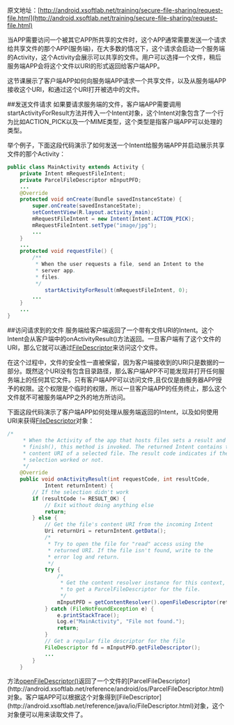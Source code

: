 原文地址：[http://android.xsoftlab.net/training/secure-file-sharing/request-file.html](http://android.xsoftlab.net/training/secure-file-sharing/request-file.html)

当APP需要访问一个被其它APP所共享的文件时，这个APP通常需要发送一个请求给共享文件的那个APP(服务端)，在大多数的情况下，这个请求会启动一个服务端的Activity，这个Activity会展示可以共享的文件。用户可以选择一个文件，稍后服务端APP会将这个文件以URI的形式返回给客户端APP。

这节课展示了客户端APP如何向服务端APP请求一个共享文件，以及从服务端APP接收这个URI，和通过这个URI打开被选中的文件。

##发送文件请求
如果要请求服务端的文件，客户端APP需要调用startActivityForResult方法并传入一个Intent对象，这个Intent对象包含了一个行为比如ACTION_PICK以及一个MIME类型，这个类型是指客户端APP可以处理的类型。

举个例子，下面这段代码演示了如何发送一个Intent给服务端APP并启动展示共享文件的那个Activity：
```java
public class MainActivity extends Activity {
    private Intent mRequestFileIntent;
    private ParcelFileDescriptor mInputPFD;
    ...
    @Override
    protected void onCreate(Bundle savedInstanceState) {
        super.onCreate(savedInstanceState);
        setContentView(R.layout.activity_main);
        mRequestFileIntent = new Intent(Intent.ACTION_PICK);
        mRequestFileIntent.setType("image/jpg");
        ...
    }
    ...
    protected void requestFile() {
        /**
         * When the user requests a file, send an Intent to the
         * server app.
         * files.
         */
            startActivityForResult(mRequestFileIntent, 0);
        ...
    }
    ...
}
```

##访问请求到的文件
服务端给客户端返回了一个带有文件URI的Intent。这个Intent会从客户端中的onActivityResult()方法返回。一旦客户端有了这个文件的URI，那么它就可以通过[FileDescriptor](http://android.xsoftlab.net/reference/java/io/FileDescriptor.html)来访问这个文件。

在这个过程中，文件的安全性一直被保留，因为客户端接收到的URI只是数据的一部分。既然这个URI没有包含目录路径，那么客户端APP不可能发现并打开任何服务端上的任何其它文件。只有客户端APP可以访问文件,且仅仅是由服务器APP授予的权限。这个权限是个临时的权限，所以一旦客户端APP的任务终止，那么这个文件就不可被服务端APP之外的地方所访问。

下面这段代码演示了客户端APP如何处理从服务端返回的Intent，以及如何使用URI来获得[FileDescriptor](http://android.xsoftlab.net/reference/java/io/FileDescriptor.html)对象：
```java
/*
     * When the Activity of the app that hosts files sets a result and calls
     * finish(), this method is invoked. The returned Intent contains the
     * content URI of a selected file. The result code indicates if the
     * selection worked or not.
     */
    @Override
    public void onActivityResult(int requestCode, int resultCode,
            Intent returnIntent) {
        // If the selection didn't work
        if (resultCode != RESULT_OK) {
            // Exit without doing anything else
            return;
        } else {
            // Get the file's content URI from the incoming Intent
            Uri returnUri = returnIntent.getData();
            /*
             * Try to open the file for "read" access using the
             * returned URI. If the file isn't found, write to the
             * error log and return.
             */
            try {
                /*
                 * Get the content resolver instance for this context, and use it
                 * to get a ParcelFileDescriptor for the file.
                 */
                mInputPFD = getContentResolver().openFileDescriptor(returnUri, "r");
            } catch (FileNotFoundException e) {
                e.printStackTrace();
                Log.e("MainActivity", "File not found.");
                return;
            }
            // Get a regular file descriptor for the file
            FileDescriptor fd = mInputPFD.getFileDescriptor();
            ...
        }
    }
```

方法[openFileDescriptor()](http://android.xsoftlab.net/reference/android/content/ContentResolver.html#openFileDescriptor(android.net.Uri,%20java.lang.String))返回了一个文件的[ParcelFileDescriptor](http://android.xsoftlab.net/reference/android/os/ParcelFileDescriptor.html)对象。客户端APP可以根据这个对象得到[FileDescriptor](http://android.xsoftlab.net/reference/java/io/FileDescriptor.html)对象，这个对象便可以用来读取文件了。